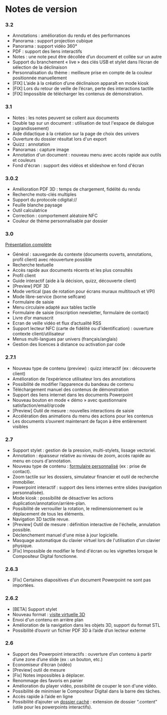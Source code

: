 ﻿# Notes de version

### 3.2

- Annotations : amélioration du rendu et des performances
- Panorama : support projection cubique
- Panorama : support vidéo 360°
- PDF : support des liens interactifs
- Notes : une note peut être décollée d’un document et collée sur un autre
- Support du branchement « live » des clés USB et stylet dans l’écran de sélection de la déclinaison
- Personnalisation du thème : meilleure prise en compte de la couleur positionnée manuellement
- [FIX] L’aide à la création d’une déclinaison apparaît en mode kiosk
- [FIX] Lors du retour de veille de l’écran,  perte des interactions tactile
- [FIX] Impossible de télécharger les contenus de démonstration.


### 3.1

- Notes : les notes peuvent se collent aux documents
- Double tap sur un document : utilisation de tout l'espace de dialogue (agrandissement)
- Aide didactique à la création sur la page de choix des univers
- Ouverture du dossier résultat lors d'un export
- Quizz : annotation
- Panoramas : capture image
- Annotation d'un document : nouveau menu avec accès rapide aux outils et couleurs
- Fond d'écran : support des vidéos et slideshow en fond d'écran

### 3.0.2

- Amélioration PDF 3D : temps de chargement, fidélité du rendu
- Recherche mots-clés multiples
- Support du protocole cdigital://
- Feuille blanche paysage
- Outil calculatrice
- Correction : comportement aléatoire NFC
- Couleur de thème personnalisable par dossier

### 3.0

[Présentation complète](http://www.compositeurdigital.com/Home/V3)

- Général : sauvegarde du contexte (documents ouverts, annotations, profil client) avec réouverture possible
- Recherche textuelle
- Accès rapide aux documents récents et les plus consultés
- Profil client
- Guide interactif (aide à la décision, quizz, découverte client)
- [Preview] PDF 3D
- Mode vertical (pas de rotation pour écrans muraux multitouch et VPI)
- Mode libre-service (borne selfcare)
- Formulaire de saisie
- Menu circulaire adapté aux tables tactile
- Formulaire de saisie (inscription newsletter, formulaire de contact)
- Livre d’or manuscrit
- Ecran de veille vidéo et flux d’actualité RSS
- Support lecteur NFC (carte de fidélité ou d'identification) : ouverture contexte client/utilisateur
- Menus multi-langues par univers (français/anglais)
- Gestion des licences à distance ou activation par code

### 2.7.1
- Nouveau type de contenu (preview) : quizz interactif (ex : découverte client)
- Amélioration de l’expérience utilisateur lors des annotations
- Possibilité de modifier l’apparence du bandeau de contenu
- Téléchargement manuel des contenus de démonstration
- Support des liens internet dans les documents Powerpoint
- Nouveau bouton en mode « démo » avec questionnaire satisfaction/email/qrcode
- [Preview] Outil de mesure : nouvelles interactions de saisie
- Accélération des animations du menu des actions pour les contenus
- Les documents s’ouvrent maintenant de façon à être entièrement visibles

### 2.7
- Support stylet : gestion de la pression, multi-stylets, lissage vectoriel.
- Annotation : épaisseur relative au niveau de zoom, accès rapide au menu en cours d'annotation.
- Nouveau type de contenu : [formulaire personnalisé](form.html) (ex : prise de contact).
- Zoom tactile sur les dossiers, simulateur financier et outil de recherche immobilier.
- Powerpoint interactif : support des liens internes entre slides (navigation personnalisée).
- Mode kiosk : possibilité de désactiver les actions duplication/annotation/arrière-plan.
- Possibilité de verrouiller la rotation, le redimensionnement ou le déplacement de tous les éléments.
- Navigation 3D tactile revue.
- [Preview] Outil de mesure : définition interactive de l'échelle, annulation possible.
- Déclenchement manuel d'une mise à jour logicielle.
- Masquage automatique du clavier virtuel lors de l'utilisation d'un clavier physique.
- [Fix] Impossible de modifier le fond d'écran ou les vignettes lorsque le Compositeur Digital fonctionne.

### 2.6.3
- [Fix] Certaines diapositives d'un document Powerpoint ne sont pas importées.

### 2.6.2
- [BETA] Support stylet
- Nouveau format : [visite virtuelle 3D](panorama.html)
- Envoi d'un contenu en arrière plan
- Amélioration de la navigation dans les objets 3D, support du format STL
- Possibilité d’ouvrir un fichier PDF 3D à l’aide d’un lecteur externe

### 2.6
- Support des Powerpoint interactifs : ouverture d’un contenu à partir d’une zone d’une slide (ex : un bouton, etc.)
- Economiseur d’écran (vidéo)
- [Preview] outil de mesure
- [Fix] Notes impossibles à déplacer.
- Renommage des favoris en panier
- Amélioration du player vidéo, possibilité de couper le son d'une vidéo.
- Possibilité de minimiser le Compositeur Digital dans la barre des tâches.
- Accès rapide à l’aide en ligne
- Possibilité d’ajouter un [dossier caché](slideshow#interactive) : extension de dossier “.content” (utile pour les powerpoints interactifs).
